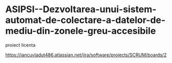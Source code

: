 # ASIPSI--Dezvoltarea-unui-sistem-automat-de-colectare-a-datelor-de-mediu-din-zonele-greu-accesibile
proiect licenta

https://iancuvladut486.atlassian.net/jira/software/projects/SCRUM/boards/2
